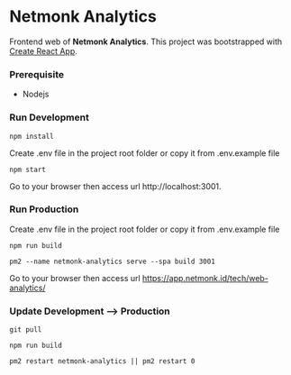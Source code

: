 # Netmonk Analytics

Frontend web of **Netmonk Analytics**. This project was bootstrapped with [Create React App](https://github.com/facebook/create-react-app).

### Prerequisite

- Nodejs

### Run Development

`npm install`

Create .env file in the project root folder or copy it from .env.example file

`npm start`

Go to your browser then access url http://localhost:3001.

### Run Production

Create .env file in the project root folder or copy it from .env.example file

`npm run build`

`pm2 --name netmonk-analytics serve --spa build 3001`

Go to your browser then access url https://app.netmonk.id/tech/web-analytics/

### Update Development --> Production

`git pull`

`npm run build`

`pm2 restart netmonk-analytics || pm2 restart 0`